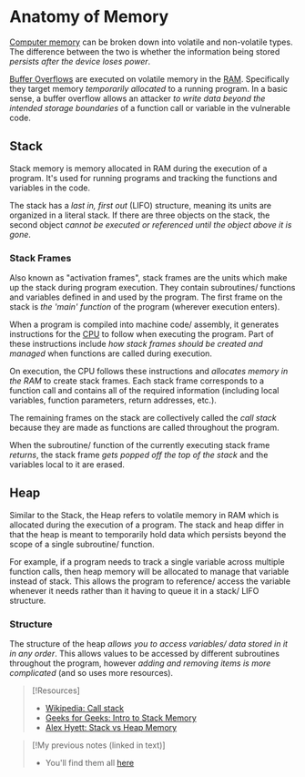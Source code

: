 
# Anatomy of Memory
[Computer memory](computers/memory/memory.md) can be broken down into volatile and non-volatile types. The difference between the two is whether the information being stored *persists after the device loses power*.

[Buffer Overflows](cybersecurity/TTPs/exploitation/binary-exploitation/buffer-overflow.md) are executed on volatile memory in the [RAM](computers/memory/RAM.md). Specifically they target memory *temporarily allocated* to a running program. In a basic sense, a buffer overflow allows an attacker *to write data beyond the intended storage boundaries* of a function call or variable in the vulnerable code.
## Stack
Stack memory is memory allocated in RAM during the execution of a program. It's used for running programs and tracking the functions and variables in the code.

The stack has a *last in, first out* (LIFO) structure, meaning its units are organized in a literal stack. If there are three objects on the stack, the second object *cannot be executed or referenced until the object above it is gone*.
### Stack Frames
Also known as "activation frames", stack frames are the units which make up the stack during program execution. They contain subroutines/ functions and variables defined in and used by the program. The first frame on the stack is *the 'main' function* of the program (wherever execution enters).

When a program is compiled into machine code/ assembly, it generates instructions for the [CPU](computers/concepts/cpu.md) to follow when executing the program. Part of these instructions include *how stack frames should be created and managed* when functions are called during execution.

On execution, the CPU follows these instructions and *allocates memory in the RAM* to create stack frames. Each stack frame corresponds to a function call and contains all of the required information (including local variables, function parameters, return addresses, etc.).

The remaining frames on the stack are collectively called the *call stack* because they are made as functions are called throughout the program.

When the subroutine/ function of the currently executing stack frame *returns*, the stack frame *gets popped off the top of the stack* and the variables local to it are erased.
## Heap
Similar to the Stack, the Heap refers to volatile memory in RAM which is allocated during the execution of a program. The stack and heap differ in that the heap is meant to temporarily hold data which persists beyond the scope of a single subroutine/ function.

For example, if a program needs to track a single variable across multiple function calls, then heap memory will be allocated to manage that variable instead of stack. This allows the program to reference/ access the variable whenever it needs rather than it having to queue it in a stack/ LIFO structure.
### Structure
The structure of the heap *allows you to access variables/ data stored in it in any order*. This allows values to be accessed by different subroutines throughout the program, however *adding and removing items is more complicated* (and so uses more resources).

> [!Resources]
> - [Wikipedia: Call stack](https://en.wikipedia.org/wiki/Call_stack)
> - [Geeks for Geeks: Intro to Stack Memory](https://www.geeksforgeeks.org/introduction-to-stack-memory/#)
> - [Alex Hyett: Stack vs Heap Memory](https://www.youtube.com/watch?v=5OJRqkYbK-4)

> [!My previous notes (linked in text)]
> - You'll find them all [here](https://github.com/TrshPuppy/obsidian-notes)
